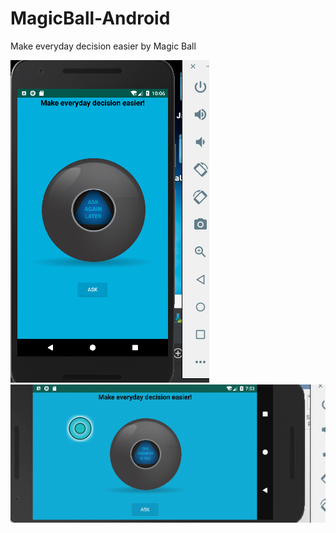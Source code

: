 # MagicBall-Android
Make everyday decision easier by Magic Ball


![image](https://github.com/assemalturifi/MagicBall-Android/blob/master/Screen%20Shot%202018-11-28%20at%2010.06.32%20PM.png)![image](https://github.com/assemalturifi/MagicBall-Android/blob/master/Screen%20Shot%202018-12-07%20at%207.53.08%20PM.png)
